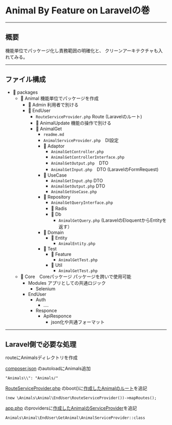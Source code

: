 # Animal By Feature on Laravelの巻

---

## 概要

機能単位でパッケージ化し責務範囲の明確化と、 クリーンアーキテクチャも入れてみる。

---

## ファイル構成

- 📁 packages
    - 📁 Animal 機能単位でパッケージを作成
        - 📁 Admin 利用者で別ける
        - 📁 EndUser
            - `RouteServiceProvider.php` Route (Laravelのルート)
            - 📁 AnimalUpdate 機能の操作で別ける
            - 📁 AnimalGet
                - `readme.md`
                - `AnimalServiceProvider.php`　DI設定
                - 📁 Adaptor
                    - `AnimalGetController.php`
                    - `AnimalGetControllerInterface.php`
                    - `AnimalGetOutput.php`　DTO
                    - `AnimalGetInput.php`　DTO (LaravelのFormRequest)
                - 📁 UseCase
                    - `AnimalGetInput.php` DTO
                    - `AnimalGetOutput.php` DTO
                    - `AnimalGetUseCase.php`
                - 📁 Repository
                    - `AnimalGetQueryInterface.php`
                    - 📁 Radis　
                    - 📁 Db
                        - `AnimalGetQuery.php` (LaravelのEloquentからEntityを返す）
                - 📁 Domain
                    - 📁 Entity
                        - `AnimalEntity.php`
                - 📁 Test
                    - 📁 Feature
                        - `AnimalGetTest.php`
                    - 📁 Util
                        - `AnimalGetTest.php`
    - 📁 Core　Coreパッケージ パッケージを跨いで使用可能
        - Modules アプリとしての共通ロジック
          - Selenium
        - EndUser
            - Auth
                - ….
            - Responce
                - ApiResponce
                    - json化や共通フォーマット


---

## Laravel側で必要な処理


 routeにAnimalsディレクトリを作成

 [composer.json](composer.json) のautoloadにAnimals追加

```
"Animals\\": "Animals/"
```

 [RouteServiceProvider.php](app%2FProviders%2FRouteServiceProvider.php) のboot()に[作成したAnimalのルート](Animals%2FAnimal%2FEndUser%2FRouteServiceProvider.php)を追記

```
(new \Animals\Animal\EndUser\RouteServiceProvider())->mapRoutes();
```

 [app.php](config%2Fapp.php) のprovidersに[作成したAnimalのServiceProvider](Animals%2FAnimal%2FEndUser%2FGetAnimal%2FAnimalServiceProvider.php)を追記

```
Animals\Animal\EndUser\GetAnimal\AnimalServiceProvider::class
```


